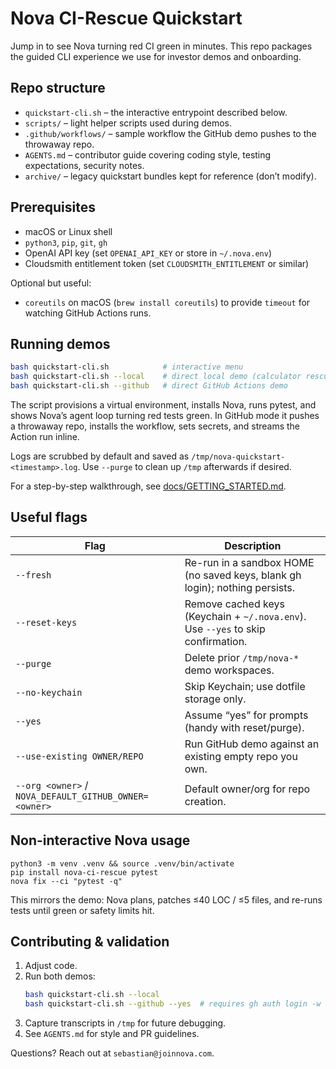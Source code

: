 # Nova CI-Rescue Quickstart

Jump in to see Nova turning red CI green in minutes. This repo packages the guided CLI experience we use for investor demos and onboarding.

## Repo structure
- `quickstart-cli.sh` – the interactive entrypoint described below.
- `scripts/` – light helper scripts used during demos.
- `.github/workflows/` – sample workflow the GitHub demo pushes to the throwaway repo.
- `AGENTS.md` – contributor guide covering coding style, testing expectations, security notes.
- `archive/` – legacy quickstart bundles kept for reference (don’t modify).

## Prerequisites
- macOS or Linux shell
- `python3`, `pip`, `git`, `gh`
- OpenAI API key (set `OPENAI_API_KEY` or store in `~/.nova.env`)
- Cloudsmith entitlement token (set `CLOUDSMITH_ENTITLEMENT` or similar)

Optional but useful:
- `coreutils` on macOS (`brew install coreutils`) to provide `timeout` for watching GitHub Actions runs.

## Running demos
```bash
bash quickstart-cli.sh            # interactive menu
bash quickstart-cli.sh --local    # direct local demo (calculator rescue)
bash quickstart-cli.sh --github   # direct GitHub Actions demo
```

The script provisions a virtual environment, installs Nova, runs pytest, and shows Nova’s agent loop turning red tests green. In GitHub mode it pushes a throwaway repo, installs the workflow, sets secrets, and streams the Action run inline.

Logs are scrubbed by default and saved as `/tmp/nova-quickstart-<timestamp>.log`. Use `--purge` to clean up `/tmp` afterwards if desired.

For a step-by-step walkthrough, see [docs/GETTING_STARTED.md](docs/GETTING_STARTED.md).

## Useful flags
| Flag | Description |
| --- | --- |
| `--fresh` | Re-run in a sandbox HOME (no saved keys, blank gh login); nothing persists. |
| `--reset-keys` | Remove cached keys (Keychain + `~/.nova.env`). Use `--yes` to skip confirmation. |
| `--purge` | Delete prior `/tmp/nova-*` demo workspaces. |
| `--no-keychain` | Skip Keychain; use dotfile storage only. |
| `--yes` | Assume “yes” for prompts (handy with reset/purge). |
| `--use-existing OWNER/REPO` | Run GitHub demo against an existing empty repo you own. |
| `--org <owner>` / `NOVA_DEFAULT_GITHUB_OWNER=<owner>` | Default owner/org for repo creation. |

## Non-interactive Nova usage
```
python3 -m venv .venv && source .venv/bin/activate
pip install nova-ci-rescue pytest
nova fix --ci "pytest -q"
```
This mirrors the demo: Nova plans, patches ≤40 LOC / ≤5 files, and re-runs tests until green or safety limits hit.

## Contributing & validation
1. Adjust code.
2. Run both demos:
   ```bash
   bash quickstart-cli.sh --local
   bash quickstart-cli.sh --github --yes  # requires gh auth login -w -s "repo,workflow"
   ```
3. Capture transcripts in `/tmp` for future debugging.
4. See `AGENTS.md` for style and PR guidelines.

Questions? Reach out at `sebastian@joinnova.com`.
